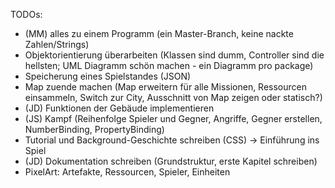 TODOs:
- (MM) alles zu einem Programm (ein Master-Branch, keine nackte Zahlen/Strings)
- Objektorientierung überarbeiten (Klassen sind dumm, Controller sind die hellsten; UML Diagramm schön machen - ein Diagramm pro package)
- Speicherung eines Spielstandes (JSON)
- Map zuende machen (Map erweitern für alle Missionen, Ressourcen einsammeln, Switch zur City, Ausschnitt von Map zeigen oder statisch?)
- (JD) Funktionen der Gebäude implementieren
- (JS) Kampf (Reihenfolge Spieler und Gegner, Angriffe, Gegner erstellen, NumberBinding, PropertyBinding)
- Tutorial und Background-Geschichte schreiben (CSS) -> Einführung ins Spiel
- (JD) Dokumentation schreiben (Grundstruktur, erste Kapitel schreiben)
- PixelArt: Artefakte, Ressourcen, Spieler, Einheiten
